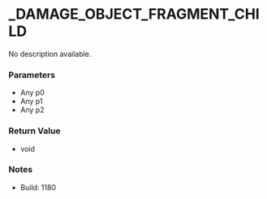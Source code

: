 # _DAMAGE_OBJECT_FRAGMENT_CHILD

No description available.

### Parameters
* Any p0
* Any p1
* Any p2

### Return Value
* void

### Notes
* Build: 1180

